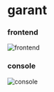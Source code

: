 # garant

### frontend
![frontend](http://bananagarden.net/lab/1455208905234.jpg)

### console
![console](http://bananagarden.net/lab/1455208977663.png)
